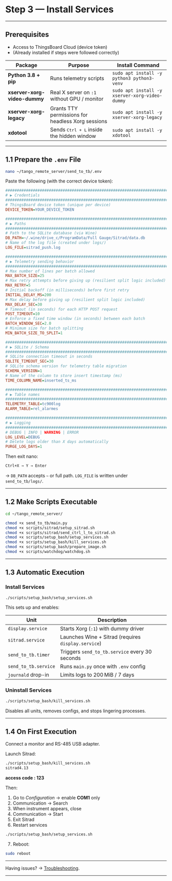 
# Step 3 — Install Services

---

## Prerequisites

- Access to ThingsBoard Cloud (device token)  
- (Already installed if steps were followed correctly)

| Package                      | Purpose                                             | Install Command                                      |
|------------------------------|-----------------------------------------------------|------------------------------------------------------|
| **Python 3.8 + pip**         | Runs telemetry scripts                              | `sudo apt install -y python3 python3-venv`           |
| **xserver-xorg-video-dummy** | Real X server on `:1` without GPU / monitor         | `sudo apt install -y xserver-xorg-video-dummy`       |
| **xserver-xorg-legacy**      | Grants TTY permissions for headless Xorg sessions   | `sudo apt install -y xserver-xorg-legacy`            |
| **xdotool**                  | Sends <kbd>Ctrl + L</kbd> inside the hidden window  | `sudo apt install -y xdotool`                        |

---

## 1.1 Prepare the `.env` File

```bash
nano ~/tango_remote_server/send_to_tb/.env
```

Paste the following (with the correct device token):

```ini
###############################################################################
# ▶︎ Credentials
###############################################################################
# ThingsBoard device token (unique per device)
DEVICE_TOKEN=YOUR_DEVICE_TOKEN

###############################################################################
# ▶︎ Paths
###############################################################################
# Path to the SQLite database (via Wine)
DB_PATH=~/.wine/drive_c/ProgramData/Full Gauge/Sitrad/data.db
# Name of the log file (created under logs/)
LOG_FILE=sitrad_push.log

###############################################################################
# ▶︎ Telemetry sending behavior
###############################################################################
# Max number of lines per batch allowed
MAX_BATCH_SIZE=25
# Max retry attempts before giving up (resilient split logic included)
MAX_RETRY=5
# Initial backoff (in milliseconds) before first retry
INITIAL_DELAY_MS=200
# Max delay before giving up (resilient split logic included)
MAX_DELAY_SEC=30
# Timeout (in seconds) for each HTTP POST request
POST_TIMEOUT=10
# Enforce a fixed time window (in seconds) between each batch
BATCH_WINDOW_SEC=2.0
# Minimum size for batch splitting
MIN_BATCH_SIZE_TO_SPLIT=1

###############################################################################
# ▶︎ SQLite / Schema
###############################################################################
# SQLite connection timeout in seconds
SQLITE_TIMEOUT_SEC=30
# SQLite schema version for telemetry table migration
SCHEMA_VERSION=1
# Name of the column to store insert timestamp (ms)
TIME_COLUMN_NAME=inserted_ts_ms

###############################################################################
# ▶︎ Table names
###############################################################################
TELEMETRY_TABLE=tc900log
ALARM_TABLE=rel_alarmes

###############################################################################
# ▶︎ Logging
###############################################################################
# DEBUG | INFO | WARNING | ERROR
LOG_LEVEL=DEBUG
# Delete logs older than X days automatically
PURGE_LOG_DAYS=1
```

Then exit nano:
```bash
Ctrl+X → Y → Enter
```

-> `DB_PATH` accepts `~` or full path. `LOG_FILE` is written under `send_to_tb/logs/`.

---

## 1.2 Make Scripts Executable

```bash
cd ~/tango_remote_server/

chmod +x send_to_tb/main.py
chmod +x scripts/sitrad/setup_sitrad.sh
chmod +x scripts/sitrad/send_ctrl_l_to_sitrad.sh
chmod +x scripts/setup_bash/setup_services.sh
chmod +x scripts/setup_bash/kill_services.sh
chmod +x scripts/setup_bash/prepare_image.sh
chmod +x scripts/watchdog/watchdog.sh
```

---

## 1.3 Automatic Execution

### Install Services

```bash
./scripts/setup_bash/setup_services.sh
```

This sets up and enables:

| Unit                    | Description                                            |
|-------------------------|--------------------------------------------------------|
| `display.service`       | Starts Xorg (`:1`) with dummy driver                   |
| `sitrad.service`        | Launches Wine + Sitrad (requires `display.service`)    |
| `send_to_tb.timer`      | Triggers `send_to_tb.service` every 30 seconds         |
| `send_to_tb.service`    | Runs `main.py` once with `.env` config                 |
| `journald` drop-in      | Limits logs to 200 MiB / 7 days                        |

### Uninstall Services

```bash
./scripts/setup_bash/kill_services.sh
```

Disables all units, removes configs, and stops lingering processes.

---

## 1.4 On First Execution

Connect a monitor and RS-485 USB adapter.

Launch Sitrad:

```bash
./scripts/setup_bash/kill_services.sh
sitrad4.13
```

**access code : 123**

Then:

1. Go to *Configuration* → enable **COM1** only  
2. Communication → Search  
3. When instrument appears, close  
4. Communication → Start  
5. Exit Sitrad
6. Restart services

```bash
./scripts/setup_bash/setup_services.sh
```

7. Reboot:

```bash
sudo reboot
```

---

Having issues? → [Troubleshooting](troubleshooting.md).

---
